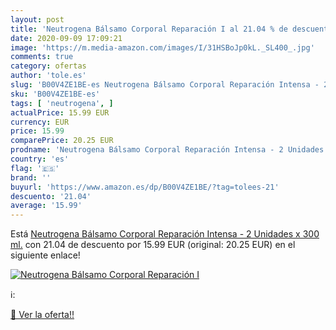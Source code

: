 ```yaml
---
layout: post
title: 'Neutrogena Bálsamo Corporal Reparación I al 21.04 % de descuento'
date: 2020-09-09 17:09:21
image: 'https://m.media-amazon.com/images/I/31HSBoJp0kL._SL400_.jpg'
comments: true
category: ofertas
author: 'tole.es'
slug: 'B00V4ZE1BE-es Neutrogena Bálsamo Corporal Reparación Intensa - 2...'
sku: 'B00V4ZE1BE-es'
tags: [ 'neutrogena', ]
actualPrice: 15.99 EUR
currency: EUR
price: 15.99
comparePrice: 20.25 EUR
prodname: 'Neutrogena Bálsamo Corporal Reparación Intensa - 2 Unidades x 300 ml.'
country: 'es'
flag: '🇪🇸'
brand: ''
buyurl: 'https://www.amazon.es/dp/B00V4ZE1BE/?tag=tolees-21'
descuento: '21.04'
average: '15.99'
---
```


Está [Neutrogena Bálsamo Corporal Reparación Intensa - 2 Unidades x 300 ml.](https://www.amazon.es/dp/B00V4ZE1BE/?tag=tolees-21) con 21.04 de descuento por 15.99 EUR (original: 20.25 EUR) en el siguiente enlace!

[![Neutrogena Bálsamo Corporal Reparación I](https://m.media-amazon.com/images/I/31HSBoJp0kL._SL400_.jpg)](https://www.amazon.es/dp/B00V4ZE1BE/?tag=tolees-21)

ℹ️:


[🛒 Ver la oferta!!](https://www.amazon.es/dp/B00V4ZE1BE/?tag=tolees-21)
